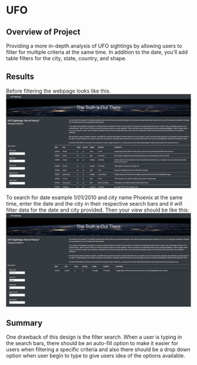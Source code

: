 # UFO

## Overview of Project

Providing a more in-depth analysis of UFO sightings by allowing users to filter for multiple criteria at the same time. In addition to the date, you’ll add table filters for the city, state, country, and shape.


## Results
Before filtering the webpage looks like this.
![image](https://github.com/Elfreda2019/UFO/blob/main/static/images/ufo_1.png)


 
To search for date example 1/01/2010 and city name Phoenix at the same time, enter the date and the city in their respective search bars and it will filter data for the date and city provided. Then your view should be like this:
![image](https://github.com/Elfreda2019/UFO/blob/main/static/images/ufo_2.png)


## Summary

One drawback of this design is the filter search. When a user is typing in the search bars, there should be an auto-fill option to make it easier for users when filtering a specific criteria and also there should be a drop down option when user begin to type to give users idea of the options available.
